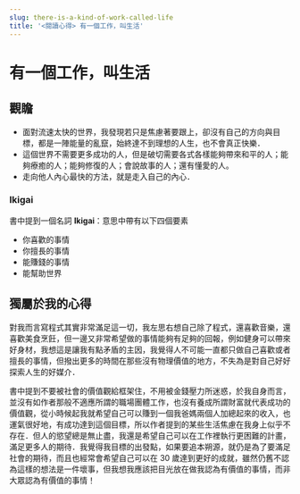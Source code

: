 ```yaml
---
slug: there-is-a-kind-of-work-called-life
title: '<閱讀心得> 有一個工作，叫生活'
---
```


# 有一個工作，叫生活

## 觀瞻

- 面對流速太快的世界，我發現若只是焦慮著要跟上，卻沒有自己的方向與目標，都是一陣能量的亂竄，始終達不到理想的人生，也不會真正快樂．
- 這個世界不需要更多成功的人，但是破切需要各式各樣能夠帶來和平的人；能夠療癒的人；能夠修復的人；會說故事的人；還有懂愛的人。
- 走向他人內心最快的方法，就是走入自己的內心．

### Ikigai

書中提到一個名詞 <b>Ikigai</b>：意思中帶有以下四個要素

- 你喜歡的事情
- 你擅長的事情
- 能賺錢的事情
- 能幫助世界

## 獨屬於我的心得

對我而言寫程式其實非常滿足這一切，我左思右想自己除了程式，還喜歡音樂，還喜歡美食烹飪，但一邊又非常希望做的事情能夠有足夠的回報，例如健身可以帶來好身材，我想這是讓我有點矛盾的主因，我覺得人不可能一直都只做自己喜歡或者擅長的事情，但撥出更多的時間在那些沒有物理價值的地方，不失為是對自己好好探索人生的好媒介．

書中提到不要被社會的價值觀給框架住，不用被金錢壓力所迷惑，於我自身而言，並沒有如作者那般不適應所謂的職場團體工作，也沒有養成所謂財富就代表成功的價值觀，從小時候起我就希望自己可以賺到一個我爸媽兩個人加總起來的收入，也運氣很好地，有成功達到這個目標，所以作者提到的某些生活焦慮在我身上似乎不存在．但人的慾望總是無止盡，我還是希望自己可以在工作裡執行更困難的計畫，滿足更多人的期待．我覺得我目標的出發點，如果要追本朔源，就仍是為了要滿足社會的期待，而且也經常會希望自己可以在 30 歲達到更好的成就，雖然仍舊不認為這樣的想法是一件壞事，但我想我應該把目光放在做我認為有價值的事情，而非大眾認為有價值的事情！

